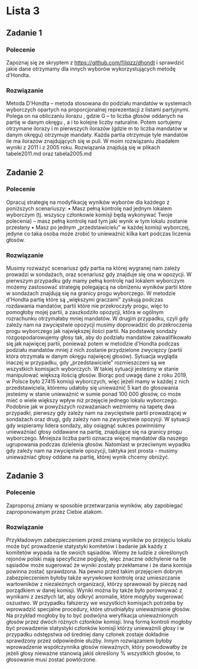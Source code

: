 # Lista 3


## Zadanie 1
### Polecenie
Zapoznaj się ze skryptem z https://github.com/filipzz/dhondt i  sprawdzić jakie dane otrzymamy dla innych wyborów wykorzystujących metodę d'Hondta.
### Rozwiązanie
Metoda D'Hondta – metoda stosowana do podziału mandatów w systemach wyborczych opartych na proporcjonalnej reprezentacji z listami partyjnymi. Polega on na obliczaniu ilorazu   , gdzie G – to liczba głosów oddanych na partię w danym okręgu , a i to kolejne liczby naturalne. Potem sortujemy otrzymane ilorazy i m pierwszych ilorazów (gdzie m to liczba mandatów w danym okręgu) otrzymuje mandaty. Każda partia otrzymuje tyle mandatów ile ma ilorazów znajdujących się w puli.
W moim rozwiązaniu zbadałem wyniki z 2011 i z 2005 roku. Rozwiązania znajdują się w plikach tabele2011.md oraz tabela2005.md

## Zadanie 2
### Polecenie
Opracuj strategię na modyfikację wyników wyborów dla każdego z poniższych scenariuszy:
    • Masz pełną kontrolę nad jednym lokalem wyborczym (tj. wszyscy członkowie komisji będą wykonywać Twoje polecenia) – masz pełną kontrolę nad tym jaki wynik w tym lokalu zostanie przesłany
    • Masz po jednym „przedstawicielu” w każdej komisji wyborczej, jedyne co taka osoba może zrobić to unieważnić kilka kart podczas liczenia głosów.
### Rozwiązanie
Musimy rozważyć scenariusz gdy partia na której wygranej nam zależy prowadzi w sondażach, oraz scenariusz gdy znajduje się ona w opozycji. 
W pierwszym przypadku gdy mamy pełną kontrolę nad lokalem wyborczym możemy zastosować strategię polegającą na obniżeniu wyników partii które w sondażach znajdują się na granicy progu wyborczego. W metodzie d'Hondta partię które są „większymi graczami” zyskują podczas rozdawania mandatów, partii które nie przekroczyły progu, więc to pomogłoby mojej partii, a zaszkodziło opozycji, która w ogólnym rozrachunku otrzymałaby mniej mandatów.
W drugim przypadku, czyli gdy zależy nam na zwycięstwie opozycji musimy doprowadzić do przekroczenia progu wyborczego jak największej ilości partii. Na podstawię sondaży rozgospodarowujemy głosy tak, aby do podziału mandatów zakwalifikowało się jak najwięcej partii, ponieważ potem w metodzie d'Hondta podczas podziału mandatów mniej z nich zostanie przydzielone zwycięzcy (partii która otrzymała w danym okręgu najwięcej głosów).
Sytuacja wygląda inaczej w przypadku, gdy „przedstawiciele” rozmieszczeni są we wszystkich komisjach wyborczych. W takiej sytuacji jesteśmy w stanie manipulować większą ilością głosów. Biorąc pod uwagę dane z roku 2019, w Polsce było 27415 komisji wyborczych, więc jeżeli mamy w każdej z nich przedstawiciela, któremu udałoby się unieważnić 5 kart do głosowania jesteśmy w stanie unieważnić w sumie ponad 100 000 głosów, co może mieć o wiele większy wpływ niż przejęcie jednego lokalu wyborczego. Podobnie jak w powyższych rozważaniach weźmiemy na tapetę dwa przypadki, pierwszy gdy zależy nam na zwycięstwie partii prowadzącej w sondażach oraz drugi, gdy zależy nam na zwycięstwie opozycji. 
W sytuacji gdy wspieramy lidera sondaży, aby osiągnąć sukces powinniśmy unieważniać głosy oddawane na partię, znajdujące się na granicy progu wyborczego. Mniejsza liczba partii oznacza więcej mandatów dla naszego ugrupowania podczas dzielenia głosów. Natomiast w przeciwnym wypadku gdy zależy nam na zwycięstwie opozycji, taktyka jest prosta - musimy unieważniać głosy oddane na partię, której wynik chcemy obniżyć.

## Zadanie 3
### Polecenie
Zaproponuj zmiany w sposobie przetwarzania wyników, aby zapobiegać zaproponowanym przez Ciebie atakom.
### Rozwiązanie
Przykładowym zabezpieczeniem przed zmianą wyników po przejęciu lokalu może być prowadzenie statystyki komitetów i badanie jak każdy z komitetów wypada na tle swoich sąsiadów. Wiemy że ludzie z określonych rejonów polski mają specyficzne poglądy, więc znaczne odchylenie na tle sąsiadów może sugerować że wyniki zostały przekłamane i że dana komisja powinna zostać sprawdzona.
Na pewno przed takim przejęciem dobrym zabezpieczeniem byłoby także wyrywkowe kontrolę oraz umieszczanie wartowników z niezależnych organizacji, którzy sprawowali by pieczę nad porządkiem w danej komisji.
Wyniki można by także było porównywać z wynikami z zeszłych lat, aby odkryć anomalie, które mogłyby sugerować oszustwo.
W przypadku fałszerzy we wszystkich komisjach potrzeba by wprowadzić specjalne procedury, które utrudniałyby unieważnianie głosów. Na przykład mogłoby by to być podwójna weryfikacja unieważnionych głosów przez dwóch różnych członków komisji. Inną formą kontroli mogłoby być prowadzenie statystyki członków komisji którzy unieważnili głosy i w przypadku odstępstwa od średniej dany członek zostaje dokładnie sprawdzony przez odpowiednie służby.
Innym rozwiązaniem byłoby wprowadzenie współczynnika głosów nieważnych, który powodowałby że jeżeli głosy nieważne stanowią jakiś określony % wszystkich głosów, to głosowanie musi zostać powtórzone.

